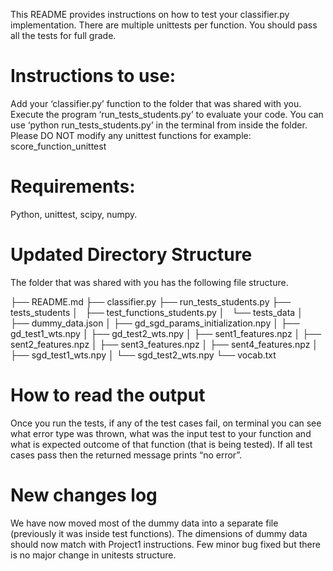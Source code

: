 This README provides instructions on how to test your classifier.py implementation. There are multiple unittests per function. You should pass all the tests for full grade. 

# Instructions to use:
Add your ‘classifier.py’ function to the folder that was shared with you.
Execute the program ‘run_tests_students.py’ to evaluate your code.
You can use ‘python run_tests_students.py’ in the terminal from inside the folder.
Please DO NOT modify any unittest functions for example: score_function_unittest

# Requirements:
Python, unittest, scipy, numpy.

# Updated Directory Structure
The folder that was shared with you has the following file structure.

├── README.md
├── classifier.py
├── run_tests_students.py
├── tests_students
│   ├── test_functions_students.py
│   └── tests_data
│       ├── dummy_data.json
│       ├── gd_sgd_params_initialization.npy
│       ├── gd_test1_wts.npy
│       ├── gd_test2_wts.npy
│       ├── sent1_features.npz
│       ├── sent2_features.npz
│       ├── sent3_features.npz
│       ├── sent4_features.npz
│       ├── sgd_test1_wts.npy
│       └── sgd_test2_wts.npy
└── vocab.txt

# How to read the output
Once you run the tests, if any of the test cases fail, on terminal you can see what error type was thrown, what was the input test to your function and what is expected outcome of that function (that is being tested). If all test cases pass then the returned message prints “no error”. 

# New changes log
We have now moved most of the dummy data into a separate file (previously it was inside test functions). The dimensions of dummy data should now match with Project1 instructions. Few minor bug fixed but there is no major change in unitests structure.
